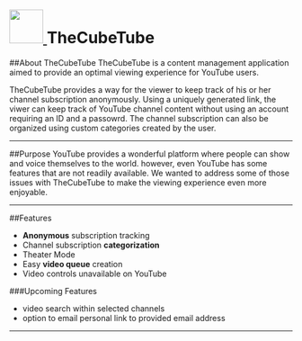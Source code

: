 <h1>
  <a href="https://thecubetube.com" target="_blank">
    <img src="https://thecubetube.com/assets/images/ctube_logo.png" height="60">
  </a>
  TheCubeTube
</h1>

##About TheCubeTube
TheCubeTube is a content management application aimed to provide an optimal viewing experience for YouTube users.

TheCubeTube provides a way for the viewer to keep track of his or her channel subscription anonymously. Using a uniquely generated link, the viwer can keep track of YouTube channel content without using an account requiring an ID and a passowrd. The channel subscription can also be organized using custom categories created by the user. 

----
##Purpose
YouTube provides a wonderful platform where people can show and voice themselves to the world. however, even YouTube has some features that are not readily available. We wanted to address some of those issues with TheCubeTube to make the viewing experience even more enjoyable. 

----

##Features
- __Anonymous__ subscription tracking
- Channel subscription __categorization__
- Theater Mode
- Easy __video queue__ creation
- Video controls unavailable on YouTube

###Upcoming Features
- video search within selected channels
- option to email personal link to provided email address

----

